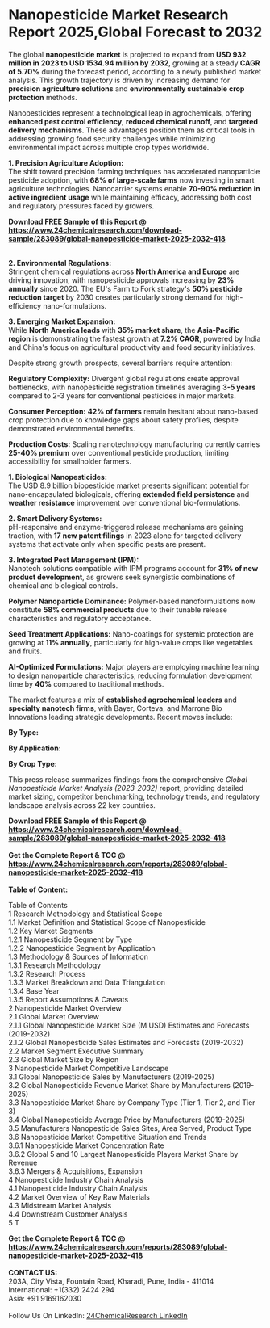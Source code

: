 <h1>Nanopesticide Market Research Report 2025,Global Forecast to 2032</h1><p>The global <strong>nanopesticide market</strong> is projected to expand from <strong>USD 932 million in 2023 to USD 1534.94 million by 2032</strong>, growing at a steady <strong>CAGR of 5.70%</strong> during the forecast period, according to a newly published market analysis. This growth trajectory is driven by increasing demand for <strong>precision agriculture solutions</strong> and <strong>environmentally sustainable crop protection</strong> methods.</p><p>Nanopesticides represent a technological leap in agrochemicals, offering <strong>enhanced pest control efficiency</strong>, <strong>reduced chemical runoff</strong>, and <strong>targeted delivery mechanisms</strong>. These advantages position them as critical tools in addressing growing food security challenges while minimizing environmental impact across multiple crop types worldwide.</p><p><strong>1. Precision Agriculture Adoption:</strong><br>
The shift toward precision farming techniques has accelerated nanoparticle pesticide adoption, with <strong>68% of large-scale farms</strong> now investing in smart agriculture technologies. Nanocarrier systems enable <strong>70-90% reduction in active ingredient usage</strong> while maintaining efficacy, addressing both cost and regulatory pressures faced by growers.</p><div><b>Download FREE Sample of this Report @ 
            <a href="https://www.24chemicalresearch.com/download-sample/283089/global-nanopesticide-market-2025-2032-418">
            https://www.24chemicalresearch.com/download-sample/283089/global-nanopesticide-market-2025-2032-418</a></b></div><br><p><strong>2. Environmental Regulations:</strong><br>
Stringent chemical regulations across <strong>North America and Europe</strong> are driving innovation, with nanopesticide approvals increasing by <strong>23% annually</strong> since 2020. The EU's Farm to Fork strategy's <strong>50% pesticide reduction target</strong> by 2030 creates particularly strong demand for high-efficiency nano-formulations.</p><p><strong>3. Emerging Market Expansion:</strong><br>
While <strong>North America leads</strong> with <strong>35% market share</strong>, the <strong>Asia-Pacific region</strong> is demonstrating the fastest growth at <strong>7.2% CAGR</strong>, powered by India and China's focus on agricultural productivity and food security initiatives.</p><p>Despite strong growth prospects, several barriers require attention:</p><p><strong>Regulatory Complexity:</strong> Divergent global regulations create approval bottlenecks, with nanopesticide registration timelines averaging <strong>3-5 years</strong> compared to 2-3 years for conventional pesticides in major markets.</p><p><strong>Consumer Perception:</strong> <strong>42% of farmers</strong> remain hesitant about nano-based crop protection due to knowledge gaps about safety profiles, despite demonstrated environmental benefits.</p><p><strong>Production Costs:</strong> Scaling nanotechnology manufacturing currently carries <strong>25-40% premium</strong> over conventional pesticide production, limiting accessibility for smallholder farmers.</p><p><strong>1. Biological Nanopesticides:</strong><br>
The USD 8.9 billion biopesticide market presents significant potential for nano-encapsulated biologicals, offering <strong>extended field persistence</strong> and <strong>weather resistance</strong> improvement over conventional bio-formulations.</p><p><strong>2. Smart Delivery Systems:</strong><br>
pH-responsive and enzyme-triggered release mechanisms are gaining traction, with <strong>17 new patent filings</strong> in 2023 alone for targeted delivery systems that activate only when specific pests are present.</p><p><strong>3. Integrated Pest Management (IPM):</strong><br>
Nanotech solutions compatible with IPM programs account for <strong>31% of new product development</strong>, as growers seek synergistic combinations of chemical and biological controls.</p><p><strong>Polymer Nanoparticle Dominance:</strong> Polymer-based nanoformulations now constitute <strong>58% commercial products</strong> due to their tunable release characteristics and regulatory acceptance.</p><p><strong>Seed Treatment Applications:</strong> Nano-coatings for systemic protection are growing at <strong>11% annually</strong>, particularly for high-value crops like vegetables and fruits.</p><p><strong>AI-Optimized Formulations:</strong> Major players are employing machine learning to design nanoparticle characteristics, reducing formulation development time by <strong>40%</strong> compared to traditional methods.</p><p>The market features a mix of <strong>established agrochemical leaders</strong> and <strong>specialty nanotech firms</strong>, with Bayer, Corteva, and Marrone Bio Innovations leading strategic developments. Recent moves include:</p><p><strong>By Type:</strong></p><p><strong>By Application:</strong></p><p><strong>By Crop Type:</strong></p><p>This press release summarizes findings from the comprehensive <em>Global Nanopesticide Market Analysis (2023-2032)</em> report, providing detailed market sizing, competitor benchmarking, technology trends, and regulatory landscape analysis across 22 key countries.</p><div><b>Download FREE Sample of this Report @ 
            <a href="https://www.24chemicalresearch.com/download-sample/283089/global-nanopesticide-market-2025-2032-418">
            https://www.24chemicalresearch.com/download-sample/283089/global-nanopesticide-market-2025-2032-418</a></b></div><br><div><b>Get the Complete Report & TOC @ 
            <a href="https://www.24chemicalresearch.com/reports/283089/global-nanopesticide-market-2025-2032-418">
            https://www.24chemicalresearch.com/reports/283089/global-nanopesticide-market-2025-2032-418</a></b></div><br>
            <b>Table of Content:</b><p>Table of Contents<br />
1 Research Methodology and Statistical Scope<br />
1.1 Market Definition and Statistical Scope of Nanopesticide<br />
1.2 Key Market Segments<br />
1.2.1 Nanopesticide Segment by Type<br />
1.2.2 Nanopesticide Segment by Application<br />
1.3 Methodology & Sources of Information<br />
1.3.1 Research Methodology<br />
1.3.2 Research Process<br />
1.3.3 Market Breakdown and Data Triangulation<br />
1.3.4 Base Year<br />
1.3.5 Report Assumptions & Caveats<br />
2 Nanopesticide Market Overview<br />
2.1 Global Market Overview<br />
2.1.1 Global Nanopesticide Market Size (M USD) Estimates and Forecasts (2019-2032)<br />
2.1.2 Global Nanopesticide Sales Estimates and Forecasts (2019-2032)<br />
2.2 Market Segment Executive Summary<br />
2.3 Global Market Size by Region<br />
3 Nanopesticide Market Competitive Landscape<br />
3.1 Global Nanopesticide Sales by Manufacturers (2019-2025)<br />
3.2 Global Nanopesticide Revenue Market Share by Manufacturers (2019-2025)<br />
3.3 Nanopesticide Market Share by Company Type (Tier 1, Tier 2, and Tier 3)<br />
3.4 Global Nanopesticide Average Price by Manufacturers (2019-2025)<br />
3.5 Manufacturers Nanopesticide Sales Sites, Area Served, Product Type<br />
3.6 Nanopesticide Market Competitive Situation and Trends<br />
3.6.1 Nanopesticide Market Concentration Rate<br />
3.6.2 Global 5 and 10 Largest Nanopesticide Players Market Share by Revenue<br />
3.6.3 Mergers & Acquisitions, Expansion<br />
4 Nanopesticide Industry Chain Analysis<br />
4.1 Nanopesticide Industry Chain Analysis<br />
4.2 Market Overview of Key Raw Materials<br />
4.3 Midstream Market Analysis<br />
4.4 Downstream Customer Analysis<br />
5 T</p><div><b>Get the Complete Report & TOC @ 
            <a href="https://www.24chemicalresearch.com/reports/283089/global-nanopesticide-market-2025-2032-418">
            https://www.24chemicalresearch.com/reports/283089/global-nanopesticide-market-2025-2032-418</a></b></div><br><b>CONTACT US:</b><br>
            203A, City Vista, Fountain Road, Kharadi, Pune, India - 411014<br>
            International: +1(332) 2424 294<br>
            Asia: +91 9169162030 <br><br>
            Follow Us On LinkedIn: <a href="https://www.linkedin.com/company/24chemicalresearch/">24ChemicalResearch LinkedIn</a>